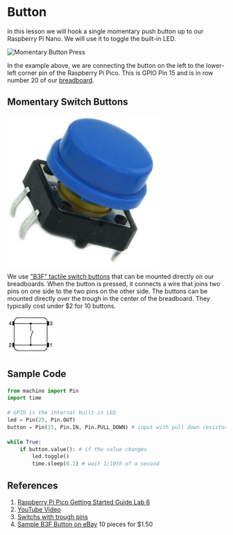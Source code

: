 # Button

In this lesson we will hook a single momentary push button up to our Raspberry Pi Nano.  We will use it to toggle the built-in LED.

![Momentary Button Press](../img/button-press.gif)

In the example above, we are connecting the button on the left to the lower-left corner pin of the Raspberry Pi Pico.  This is GPIO Pin 15 and is in row number 20 of our [breadboard](#02_breadboard).

## Momentary Switch Buttons

![Momentary Switch](../img/momentary-switch-button.png)

We use ["B3F" tactile switch buttons](getting-started/03-suggested-parts/#momentary-press-buttons) that can be mounted directly on our breadboards.  When the button is pressed, it connects a wire that joins two pins on one side to the two pins on the other side.  The buttons can be mounted directly over the trough in the center of the breadboard.  They typically cost under $2 for 10 buttons.

![Momentary Switch Connection Diagram](../img/button-connection-digram.png)

## Sample Code
```py
from machine import Pin
import time

# GPIO is the internal built-in LED
led = Pin(25, Pin.OUT)
button = Pin(15, Pin.IN, Pin.PULL_DOWN) # input with pull down resistor

while True:
    if button.value(): # if the value changes
	    led.toggle()
        time.sleep(0.1) # wait 1/10th of a second
```

## References

1. [Raspberry Pi Pico Getting Started Guide Lab 6](https://projects.raspberrypi.org/en/projects/getting-started-with-the-pico/6)
1. [YouTube Video](https://www.youtube.com/watch?v=nPMU10mfFbs)
2. [Switchs with trough pins](https://www.ebay.com/itm/381924159238)
3. [Sample B3F Button on eBay](https://www.ebay.com/itm/402898405046) 10 pieces for $1.50